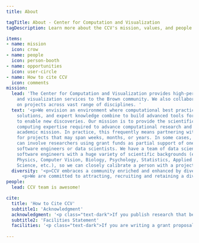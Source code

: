 ```yaml
---
title: About

tagTitle: About - Center for Computation and Visualization
tagDescription: Learn more about the CCV's mission, values, and people.

items:
- name: mission
  icon: crow
- name: people
  icon: person-booth
- name: opportunities
  icon: user-circle
- name: How to cite CCV
  icon: comments
mission:
  lead: 'The Center for Computation and Visualization provides high-performance computing
    and visualization services to the Brown community. We also collaborate with researchers
    on projects across vast range of disciplines. '
  text: '<p>We envision an environment where computational best practices, innovative
    solutions, and expert knowledge combine to build advanced tools for research and
    to enable new discoveries. Our mission is to provide the scientific and technical
    computing expertise required to advance computational research and support Brown’s
    academic mission. In practice, this frequently means partnering with researchers
    for projects that may span weeks, months, or years. In some cases, these partnerships
    can involve researchers using grant funds as partial support of one of our research
    software engineers or data scientists. We have a team of data scientists and research
    software engineers with a huge variety of scientific backgrounds (e.g., Engineering,
    Physics, Computer Vision, Biology, Psychology, Statistics, Applied Math, Computer
    Science, etc.), so we can closely calibrate a person with a project.</p>'
  diversity: '<p>CCV embraces a community enriched and enhanced by diverse dimensions, including race, ethnicity and national origins, disability status, gender and gender identity, sexuality, class and religion.  We believe diversity brings innovation and progress. We are especially committed to increasing the representation of those populations that have been historically underrepresented in STEM.</p>
      <p>We are committed to attracting, recruiting and retaining a diverse team. We especially encourage individuals from underrepresented groups to join our community.</p>'
people:
  lead: CCV team is awesome!

cite:
  title: 'How to Cite CCV'
  subtitle1: 'Acknowledgment'
  acknowledgment: '<p class="text-dark">If you publish research that benefited from the use of CCV services or resources, we would greatly appreciate an acknowledgment that states:</p><p>This research [Part of this research] was conducted using [computational/visualization] resources and services at the Center for Computation and Visualization, Brown University.</p>'
  subtitle2: 'Facilities Statement'
  facilities: '<p class="text-dark">If you are writing a grant proposal for research that will use CCV facilities, please use the following text as a short description of our facilities:</p><p>Brown University continues to make significant investments in resources to promote high performance computing, analysis, and handling of massive data sets. A key resource is the Center for Computation and Visualization (CCV). CCV functions are to partner with faculty and researchers in their funded research projects with CCV's research software engineers and data scientists, who write, test, and optimize code, and are co-authors on scientific publications; to generate, store, backup, analyze or visualize large datasets; and to provide the necessary infrastructure, including support, to transfer and share data at high bandwidths through a parallel file system. CCV establishes collaborations with research groups to install, run, test, and debug parallel or compute-intensive algorithms and applications and provides access to systems with specialized hardware, such as large memory or GPU accelerators. CCV also provides a business model to integrate and operate externally funded hardware into Brown’s on-campus data center.</p><p>The computing platform comprises ~500 high performance computing node system, some with 768GB and 2TB memory, as well as GPU nodes with approximately 200 GPUs (mostly Turing, with some Volta and Pascal GPUs), for a total core count of over 10,000. A GPFS parallel filesystem provides roughly 2PB of disk storage including  a 220TB NVMe disk pool. 100 Gb/s EDR Infiniband connectivity is used for all parallel applications messaging and I/O.</p><p>The storage system is integrated with a 12PB Tivoli TSM backup/archival system. CCV also maintains a high end visualization lab with large scale immersive visualization capabilities. This includes a fully immersive 360 degree YURT designed and built by Brown, a 3-wall Cave system, and a multi-projector stereo flat display wall. Custom visualization solutions for software and hardware needs are available.</p><p class="text-dark">Please contact us if you need a more detailed description.</p>'
  
---
```

